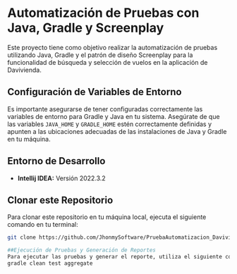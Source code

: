 # Automatización de Pruebas con Java, Gradle y Screenplay

Este proyecto tiene como objetivo realizar la automatización de pruebas utilizando Java, Gradle y el patrón de diseño Screenplay para la funcionalidad de búsqueda y selección de vuelos en la aplicación de Davivienda.

## Configuración de Variables de Entorno

Es importante asegurarse de tener configuradas correctamente las variables de entorno para Gradle y Java en tu sistema. Asegúrate de que las variables `JAVA_HOME` y `GRADLE_HOME` estén correctamente definidas y apunten a las ubicaciones adecuadas de las instalaciones de Java y Gradle en tu máquina.

## Entorno de Desarrollo

- **Intellij IDEA:** Versión 2022.3.2

## Clonar este Repositorio

Para clonar este repositorio en tu máquina local, ejecuta el siguiente comando en tu terminal:

```bash
git clone https://github.com/JhonmySoftware/PruebaAutomatizacion_Davivienda.git

##Ejecución de Pruebas y Generación de Reportes
Para ejecutar las pruebas y generar el reporte, utiliza el siguiente comando:
gradle clean test aggregate


